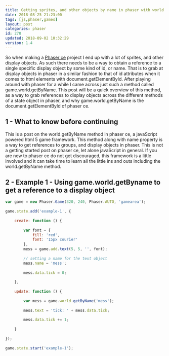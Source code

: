 ```yaml
---
title: Getting sprites, and other objects by name in phaser with world.getByname
date: 2018-08-25 21:23:00
tags: [js,phaser,games]
layout: post
categories: phaser
id: 270
updated: 2018-09-02 10:32:29
version: 1.4
---
```


So when making a [Phaser ce](https://photonstorm.github.io/phaser-ce/) project I end up with a lot of sprites, and other display objects. As such there needs to be a way to obtain a reference to a single specific display object by some kind of id, or name. That is to grab at display objects in phaser in a similar fashion to that of id attributes when it comes to html elements with document.getElementById. After playing around with phaser for a while I came across just such a method called game.world.getByName. This post will be a quick overview of this method, as a way to grab references to display objects across the different methods of a state object in phaser, and why game.world.getByName is the document.getElementById of phaser ce.

<!-- more -->

## 1 - What to know before continuing

This is a post on the world.getByName method in phaser ce, a javaScript powered html 5 game framework. This method along with name property is a way to get references to groups, and display objects in phaser. This is not a getting started post on phaser ce, let alone javaScript in general. If you are new to phaser ce do not get discouraged, this framework is a little involved and it can take time to learn all the little ins and outs including the world.getByName method.


## 2 - Example 1 - Using game.world.getByname to get a reference to a display object

```js
var game = new Phaser.Game(320, 240, Phaser.AUTO, 'gamearea');
 
game.state.add('example-1', {
 
    create: function () {
 
        var font = {
            fill: 'red',
            font: '15px courier'
        },
        mess = game.add.text(5, 5, '', font);
 
        // setting a name for the text object
        mess.name = 'mess';
 
        mess.data.tick = 0;
 
    },
 
    update: function () {
 
        var mess = game.world.getByName('mess');
 
        mess.text = 'tick: ' + mess.data.tick;
 
        mess.data.tick += 1;
 
    }
 
});
 
game.state.start('example-1');
```
